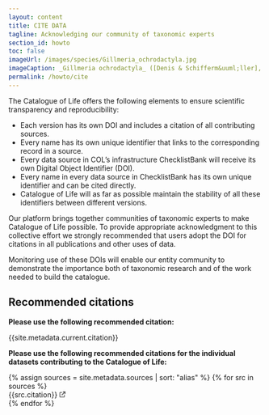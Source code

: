 ```yaml
---
layout: content
title: CITE DATA
tagline: Acknowledging our community of taxonomic experts
section_id: howto
toc: false
imageUrl: /images/species/Gillmeria_ochrodactyla.jpg    
imageCaption: _Gillmeria ochrodactyla_ ([Denis & Schifferm&uuml;ller], 1775) - [Photo CC By Donald Hobern](https://www.flickr.com/photos/dhobern/14304880198)
permalink: /howto/cite
---
```



The Catalogue of Life offers the following elements to ensure scientific transparency and reproducibility:

- Each version has its own DOI and includes a citation of all contributing sources.
- Every name has its own unique identifier that links to the corresponding record in a source. 
- Every data source in COL’s infrastructure ChecklistBank will receive its own Digital Object Identifier (DOI).
- Every name in every data source in ChecklistBank has  its own unique identifier and can be cited directly.
- Catalogue of Life will as far as possible maintain the stability of all these identifiers between different versions.

Our platform brings together communities of taxonomic experts to make Catalogue of Life possible. To provide appropriate acknowledgment to this collective effort we strongly recommended that users adopt the DOI for citations in all publications and other uses of data. 

Monitoring use of these DOIs will enable our entity community to demonstrate the importance both of taxonomic research and of the work needed to build the catalogue.

## Recommended citations

**Please use the following recommended citation:**

<div id="citation">
{{site.metadata.current.citation}}
</div>

**Please use the following recommended citations for the individual datasets contributing to the Catalogue of Life:**


<div class="sources">
	{% assign sources = site.metadata.sources | sort: "alias" %}
	{% for src in sources %}
		<div>{{src.citation}} <a href="/data/dataset/{{src.key}}"><img style="height: 12px; opacity: 60%" src="/images/link.png"/></a></div>
	{% endfor %}
</div>
